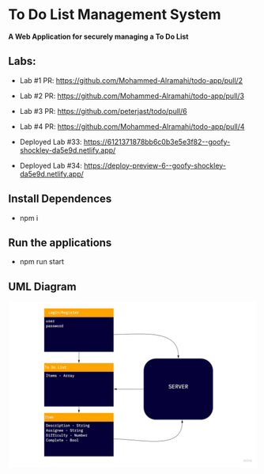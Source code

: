 # To Do List Management System

**A Web Application for securely managing a To Do List**

## Labs:

- Lab #1 PR: https://github.com/Mohammed-Alramahi/todo-app/pull/2

- Lab #2 PR: https://github.com/Mohammed-Alramahi/todo-app/pull/3

- Lab #3 PR: https://github.com/peterjast/todo/pull/6

- Lab #4 PR: https://github.com/Mohammed-Alramahi/todo-app/pull/4

- Deployed Lab #33: https://6121371878bb6c0b3e5e3f82--goofy-shockley-da5e9d.netlify.app/
- Deployed Lab #34: https://deploy-preview-6--goofy-shockley-da5e9d.netlify.app/

## Install Dependences

- npm i

## Run the applications

- npm run start

## UML Diagram

![UML](uml.jpg)
